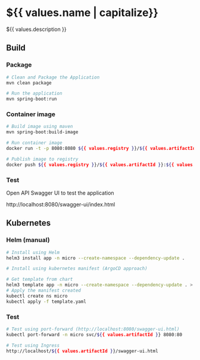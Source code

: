 # ${{ values.name | capitalize}}

${{ values.description }}


## Build

### Package

```bash
# Clean and Package the Application
mvn clean package 

# Run the application
mvn spring-boot:run
```

### Container image

```bash
# Build image using maven
mvn spring-boot:build-image

# Run container image
docker run -t -p 8080:8080 ${{ values.registry }}/${{ values.artifactId }}:${{ values.version }}

# Publish image to registry
docker push ${{ values.registry }}/${{ values.artifactId }}:${{ values.version }}
```

### Test

Open API Swagger UI to test the application

http://localhost:8080/swagger-ui/index.html

## Kubernetes

### Helm (manual)

```bash
# Install using Helm
helm3 install app -n micro --create-namespace --dependency-update .

# Install using kubernetes manifest (ArgoCD approach)

# Get template from chart
helm3 template app -n micro --create-namespace --dependency-update . > template.yaml
# Apply the manifest created
kubectl create ns micro 
kubectl apply -f template.yaml
```

### Test

```bash
# Test using port-forward (http://localhost:8080/swagger-ui.html)
kubectl port-forward -n micro svc/${{ values.artifactId }} 8080:80

# Test using Ingress
http://localhost/${{ values.artifactId }}/swagger-ui.html
```